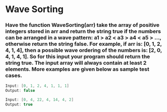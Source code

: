 # Wave Sorting
### Have the function WaveSorting(arr) take the array of positive integers stored in arr and return the string true if the numbers can be arranged in a wave pattern: a1 > a2 < a3 > a4 < a5 > ..., otherwise return the string false. For example, if arr is: [0, 1, 2, 4, 1, 4], then a possible wave ordering of the numbers is: [2, 0, 4, 1, 4, 1]. So for this input your program should return the string true. The input array will always contain at least 2 elements. More examples are given below as sample test cases.

```java
Input: [0, 1, 2, 4, 1, 1, 1]
Output: false

Input: [0, 4, 22, 4, 14, 4, 2]
Output: true
```
